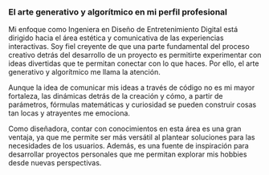 ### El arte generativo y algorítmico en mi perfil profesional

Mi enfoque como Ingeniera en Diseño de Entretenimiento Digital está dirigido hacia el área estética y comunicativa de las experiencias interactivas. Soy fiel creyente de que una parte fundamental del proceso creativo detrás del desarrollo de un proyecto es permitirte experimentar con ideas divertidas que te permitan conectar con lo que haces. Por ello, el arte generativo y algorítmico me llama la atención.

Aunque la idea de comunicar mis ideas a través de código no es mi mayor fortaleza, las dinámicas detrás de la creación y cómo, a partir de parámetros, fórmulas matemáticas y curiosidad se pueden construir cosas tan locas y atrayentes me emociona. 

Como diseñadora, contar con conocimientos en esta área es una gran ventaja, ya que me permite ser más versátil al plantear soluciones para las necesidades de los usuarios. Además, es una fuente de inspiración para desarrollar proyectos personales que me permitan explorar mis hobbies desde nuevas perspectivas.
